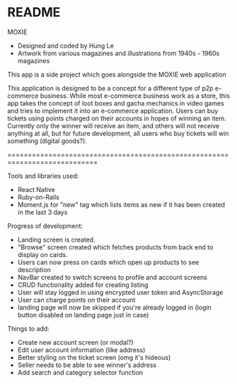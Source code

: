 # README

MOXIE

- Designed and coded by Hung Le
- Artwork from various magazines and illustrations from 1940s - 1960s magazines

This app is a side project which goes alongside the MOXIE web application

This application is designed to be a concept for a different type of p2p e-commerce business. While most e-commerce business work as a store, this app takes the concept of loot boxes and gacha mechanics in video games and tries to implement it into an e-commerce application. Users can buy tickets using points charged on their accounts in hopes of winning an item. Currently only the winner will receive an item, and others will not receive anything at all, but for future development, all users who buy tickets will win something (digital goods?).

============================================================================

Tools and libraries used:

- React Native
- Ruby-on-Rails
- Moment.js for "new" tag which lists items as new if it has been created in the last 3 days

Progress of development:

- Landing screen is created.
- "Browse" screen created which fetches products from back end to display on cards.
- Users can now press on cards which open up products to see description
- NavBar created to switch screens to profile and account screens
- CRUD functionality added for creating listing
- User will stay logged in using encrypted user token and AsyncStorage
- User can charge points on their account
- landing page will now be skipped if you're already logged in (login button disabled on landing page just in case)

Things to add:

- Create new account screen (or modal?)
- Edit user account information (like address)
- Better styling on the ticket screen (omg it's hideous)
- Seller needs to be able to see winner's address
- Add search and category selector function
